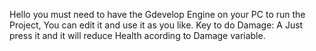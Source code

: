 Hello you must need to have the Gdevelop Engine on your PC to run the Project, You can edit it and use it as you like.
Key to do Damage: A
Just press it and it will reduce Health acording to Damage variable.
